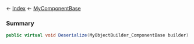 ← [Index](Api-Index) ← [MyComponentBase](VRage.Game.Components.MyComponentBase)

### Summary

```csharp
public virtual void Deserialize(MyObjectBuilder_ComponentBase builder)
```

